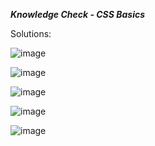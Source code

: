 ***Knowledge Check - CSS Basics***

Solutions:

![image](https://user-images.githubusercontent.com/107066424/212045231-a00a453e-2302-4d1f-852b-28cb82d62f07.png)

![image](https://user-images.githubusercontent.com/107066424/212045306-5e9d9615-cdb8-4cb5-8704-d7996e37f3a1.png)

![image](https://user-images.githubusercontent.com/107066424/212045353-faff14b0-80c2-4426-8e67-e97f7b0def4b.png)

![image](https://user-images.githubusercontent.com/107066424/212045410-635d67a0-a56c-4059-9b33-e8a476a49c84.png)

![image](https://user-images.githubusercontent.com/107066424/212045467-daa4dc3b-bbd2-4c5e-bc3c-93c5fd623bf4.png)
